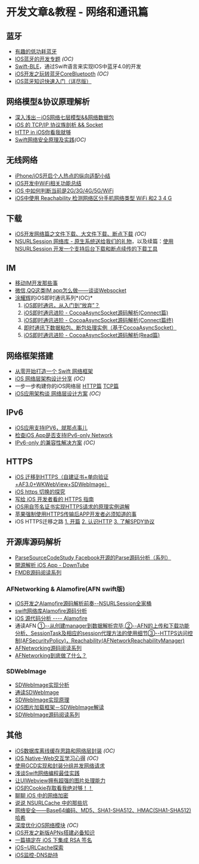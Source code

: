# 开发文章&教程 - 网络和通讯篇
## 蓝牙
- [有趣的低功耗蓝牙][1]
- [IOS蓝牙的开发专题][2] *(OC)*
- [Swift-BLE][3]，通过Swift语言来实现IOS中蓝牙4.0的开发
- [iOS开发之玩转蓝牙CoreBluetooth][4] *(OC)*
- [iOS蓝牙知识快速入门（详尽版）][5]

## 网络模型&协议原理解析
- [深入浅出－iOS网络七层模型&&网络数据包][6]
- [iOS 的 TCP/IP 协议族剖析 && Socket][7]
- [HTTP in iOS你看我就够][8]
- [Swift网络安全原理及实践][9]*(OC)*

## 无线网络
- [iPhone/iOS开启个人热点的纵向适配小结][10]
- [iOS开发中WiFi相关功能总结][11]
- [iOS 中如何判断当前是2G/3G/4G/5G/WiFi][12]
- [iOS中使用 Reachability 检测网络区分手机网络类型 WiFi 和2 3 4 G][13]

## 下载
- [iOS开发网络篇之文件下载、大文件下载、断点下载][14] *(OC)*
- [NSURLSession 网络库 - 原生系统送给我们的礼物][15]，以及续篇：[使用 NSURLSession 开发一个支持后台下载和断点续传的下载工具][16]

## IM
- [移动IM开发那些事][17]
- [微信,QQ这类IM app怎么做——谈谈Websocket][18]
- [涂耀辉][19]的iOS即时通讯系列*(OC)*
	1. [iOS即时通讯，从入门到“放弃”？][20]
	2. [iOS即时通讯进阶 - CocoaAsyncSocket源码解析(Connect篇)][21]
	3. [iOS即时通讯进阶 - CocoaAsyncSocket源码解析(Connect篇终)][22]
	4. [即时通讯下数据粘包、断包处理实例（基于CocoaAsyncSocket）][23]
	5. [iOS即时通讯进阶 - CocoaAsyncSocket源码解析(Read篇)][24]

## 网络框架搭建
- [从零开始打造一个 Swift 网络框架][25]
- [iOS 网络层架构设计分享][26] *(OC)*
- 一步一步构建你的iOS网络层 [HTTP篇][27] [TCP篇][28]
- [iOS应用架构谈  网络层设计方案][29] *(OC)*

## IPv6
- [iOS应用支持IPV6，就那点事儿][30]
- [检查iOS App是否支持IPv6-only Network][31]
- [IPv6-only 的兼容性解决方案][32] *(OC)*

## HTTPS
- [iOS 迁移到HTTPS（自建证书+单向验证+AF3.0+WKWebView+SDWebImage）][33]
- [iOS https 切换的探究][34]
- [写给 iOS 开发者看的 HTTPS 指南][35]
- [iOS用自签名证书实现HTTPS请求的原理实例讲解][36]
- [苹果强制使用HTTPS传输后APP开发者必须知道的事][37]
- iOS HTTPS迁移之路 [1. 开篇][38] [2. 认识HTTP][39] [3. 了解SPDY协议][40]

## 开源库源码解析
- [ParseSourceCodeStudy Facebook开源的Parse源码分析（系列）][41]
- [開源解析 iOS App - DownTube][42]
- [FMDB源码阅读系列][43]

### AFNetworking & Alamofire(AFN swift版)
- [iOS开发之Alamofire源码解析前奏--NSURLSession全家桶][44]
- [swift网络库Alamofire源码分析][45]
- [iOS 源代码分析 ---- Alamofire][46]
- 通读AFN [①--从创建manager到数据解析完毕][47],[②--AFN的上传和下载功能分析、SessionTask及相应的session代理方法的使用细节][48][③--HTTPS访问控制(AFSecurityPolicy)，Reachability(AFNetworkReachabilityManager)][49]
- [AFNetworking源码阅读系列][50]
- [AFNetworking到底做了什么？][51]

### SDWebImage
- [SDWebImage实现分析][52]
- [通读SDWebImage][53]
- [SDWebImage实现原理][54]
- [iOS图片加载框架－SDWebImage解读][55]
- [SDWebImage源码阅读系列][56]

## 其他
- [iOS数据库离线缓存思路和网络层封装][57] *(OC)*
- [iOS Native-Web交互学习心得][58] *(OC)*
- [使用GCD实现和封装分组并发网络请求][59]
- [浅谈Swift网络编程最佳实践][60]
- [让UIWebview拥有超强的图片处理能力][61]
- [iOS的Cookie存取看我绝对够！！][62]
- [聊聊 iOS 中的网络加密][63]
- [说说 NSURLCache 中的那些坑][64]
- [网络安全——Base64编码、MD5、SHA1-SHA512、HMAC(SHA1-SHA512)哈希][65]
- [深度优化iOS网络模块][66] *(OC)*
- [iOS开发之新版APNs搭建必备知识][67]
- [一篇搞定在 iOS 下集成 RSA 签名][68]
- [iOS\~URLCache探索][69]
- [iOS监控-DNS劫持][70]

[1]:	http://www.cocoachina.com/ios/20160218/15307.html
[2]:	http://liuyanwei.jumppo.com/2015/07/17/ios-BLE-0.html
[3]:	https://github.com/lidong1665/Swift-BLE "Swift-BLE"
[4]:	http://mrpeak.cn/blog/ios-bluetooth/ "iOS开发之玩转蓝牙CoreBluetooth"
[5]:	http://www.jianshu.com/p/f7a53b3a0fc8
[6]:	http://www.jianshu.com/p/4b9d43c0571a "深入浅出－iOS网络七层模型&&网络数据包"
[7]:	http://www.cnblogs.com/8hao/p/5234689.html "iOS 的 TCP/IP 协议族剖析 && Socket"
[8]:	http://www.jianshu.com/p/42d9cc1dde10 "HTTP in iOS你看我就够"
[9]:	http://www.jianshu.com/p/ba897dd4ccd1 "Swift网络安全原理及实践"
[10]:	http://blog.csdn.net/phunxm/article/details/42967035 "iPhone/iOS开启个人热点的纵向适配小结"
[11]:	http://www.jianshu.com/p/8471b68203e8 "iOS开发中WiFi相关功能总结"
[12]:	http://www.jianshu.com/p/7b98fb9dad45 "iOS 中如何判断当前是2G/3G/4G/5G/WiFi"
[13]:	http://www.cnblogs.com/jgCho/p/4959657.html "iOS中使用 Reachability 检测网络区分手机网络类型 WiFi 和2 3 4 G"
[14]:	http://www.jianshu.com/p/f65e32012f07
[15]:	http://swiftcafe.io/2015/12/20/nsurlsession/ "NSURLSession 网络库 - 原生系统送给我们的礼物"
[16]:	http://swiftcafe.io/2015/12/23/nsurlsession-app/ "使用 NSURLSession 开发一个支持后台下载和断点续传的下载工具"
[17]:	http://xiangwangfeng.com/2015/05/20/%E7%A7%BB%E5%8A%A8IM%E5%BC%80%E5%8F%91%E9%82%A3%E4%BA%9B%E4%BA%8B/
[18]:	http://www.jianshu.com/p/bcefda55bce4 "微信,QQ这类IM app怎么做——谈谈Websocket"
[19]:	http://www.jianshu.com/u/14431e509ae8 "涂耀辉"
[20]:	http://www.jianshu.com/p/2dbb360886a8 "iOS即时通讯，从入门到“放弃”？"
[21]:	http://www.jianshu.com/p/0a11b2d0f4ae "iOS即时通讯进阶 - CocoaAsyncSocket源码解析(Connect篇)"
[22]:	http://www.jianshu.com/p/22c984eac9b9 "iOS即时通讯进阶 - CocoaAsyncSocket源码解析(Connect篇终)"
[23]:	http://www.jianshu.com/p/2e16572c9ddc "即时通讯下数据粘包、断包处理实例（基于CocoaAsyncSocket）"
[24]:	http://www.jianshu.com/p/fdd3d429bdb3 "iOS即时通讯进阶 - CocoaAsyncSocket源码解析(Read篇)"
[25]:	http://www.jianshu.com/p/0039f963239d "从零开始打造一个 Swift 网络框架"
[26]:	http://ios.jobbole.com/84976/
[27]:	http://www.jianshu.com/p/f9b4ada163ab
[28]:	http://www.jianshu.com/p/2f98823730a8
[29]:	http://casatwy.com/iosying-yong-jia-gou-tan-wang-luo-ceng-she-ji-fang-an.html "iOS应用架构谈  网络层设计方案"
[30]:	http://www.jianshu.com/p/a6bab07c4062 "iOS应用支持IPV6，就那点事儿"
[31]:	http://openfibers.github.io/blog/2016/06/20/support-ipv6-only-network-in-ios/
[32]:	http://www.jianshu.com/p/8837739251ad "IPv6-only 的兼容性解决方案"
[33]:	http://www.jianshu.com/p/94f5d3830301
[34]:	http://www.jianshu.com/p/c11f929b456a
[35]:	https://autolayout.club/2016/12/22/%E5%86%99%E7%BB%99-iOS-%E5%BC%80%E5%8F%91%E8%80%85%E7%9C%8B%E7%9A%84-HTTPS-%E6%8C%87%E5%8D%97/
[36]:	http://www.jianshu.com/p/0109f45395e3
[37]:	http://wetest.qq.com/lab/view/274.html
[38]:	http://dabing1022.github.io/2016/08/17/iOS%20HTTPS%E8%BF%81%E7%A7%BB%E4%B9%8B%E8%B7%AF-1.%20%E5%BC%80%E7%AF%87/ "iOS HTTPS迁移之路-1. 开篇"
[39]:	http://dabing1022.github.io/2016/08/18/iOS%20HTTPS%E8%BF%81%E7%A7%BB%E4%B9%8B%E8%B7%AF-2.%20%E8%AE%A4%E8%AF%86HTTP/ "iOS HTTPS迁移之路-2. 认识HTTP"
[40]:	http://dabing1022.github.io/2016/08/20/iOS%20HTTPS%E8%BF%81%E7%A7%BB%E4%B9%8B%E8%B7%AF-3.%20%E4%BA%86%E8%A7%A3SPDY%E5%8D%8F%E8%AE%AE/ "iOS HTTPS迁移之路-3. 了解SPDY协议"
[41]:	https://github.com/ChenYilong/ParseSourceCodeStudy
[42]:	https://kobe0308.github.io/2016/08/13/20160813-01/ "開源解析 iOS App - DownTube"
[43]:	http://www.cnblogs.com/polobymulberry/category/789988.html "FMDB源码阅读系列(2)"
[44]:	http://www.cnblogs.com/ludashi/p/5556088.html "iOS开发之Alamofire源码解析前奏--NSURLSession全家桶"
[45]:	http://www.ethanwhy.com/2015/11/16/swift-alamofire-analyse/ "swift网络库Alamofire源码分析"
[46]:	http://draveness.me/ios-yuan-dai-ma-fen-xi-alamofire/
[47]:	http://www.cnblogs.com/Mike-zh/p/5167017.html "通读AFN①--从创建manager到数据解析完毕"
[48]:	http://www.cnblogs.com/Mike-zh/p/5172389.html "通读AFN②--AFN的上传和下载功能分析、SessionTask及相应的session代理方法的使用细节"
[49]:	http://www.cnblogs.com/Mike-zh/p/5174238.html "通读AFN③--HTTPS访问控制(AFSecurityPolicy)，Reachability(AFNetworkReachabilityManager)"
[50]:	http://www.cnblogs.com/polobymulberry/category/785705.html "AFNetworking源码阅读系列"
[51]:	http://www.jianshu.com/p/856f0e26279d
[52]:	http://southpeak.github.io/blog/2015/02/07/sourcecode-sdwebimage/ "SDWebImage实现分析"
[53]:	http://zzk.cnblogs.com/s?w=blog:Mike-zh%20%E9%80%9A%E8%AF%BBSDWebImage "通读SDWebImage"
[54]:	http://www.jianshu.com/p/a9583942224e "SDWebImage实现原理"
[55]:	http://www.jianshu.com/p/be9a0a088feb
[56]:	http://www.cnblogs.com/polobymulberry/category/785704.html "SDWebImage源码阅读系列"
[57]:	http://www.jianshu.com/p/f2e59e98ab86 "iOS数据库离线缓存思路和网络层封装"
[58]:	http://www.cnblogs.com/shouce/p/5445038.html "iOS Native-Web交互学习心得"
[59]:	http://www.jianshu.com/p/54bbacfcc31b "使用GCD实现和封装分组并发网络请求"
[60]:	http://www.jianshu.com/p/bacd35dd3271 "浅谈Swift网络编程最佳实践"
[61]:	http://www.jianshu.com/p/a46297f2ce70 "让UIWebview拥有超强的图片处理能力"
[62]:	http://www.jianshu.com/p/d2c478bbcca5 "iOS的Cookie存取看我绝对够！！"
[63]:	http://www.jianshu.com/p/75d96b72bfb1 "聊聊 iOS 中的网络加密"
[64]:	http://codingnext.com/nsurlcache.html "说说 NSURLCache 中的那些坑"
[65]:	http://www.cnblogs.com/mddblog/p/5512708.html "网络安全——Base64编码、MD5、SHA1-SHA512、HMAC(SHA1-SHA512)哈希"
[66]:	http://mrpeak.cn/blog/ios-network/ "深度优化iOS网络模块"
[67]:	http://www.jianshu.com/p/d8dba6c2c07a
[68]:	http://rdc.hundsun.com/portal/article/675.html "一篇搞定在 iOS 下集成 RSA 签名"
[69]:	http://www.jianshu.com/p/3fcb80cbf9b2
[70]:	http://www.jianshu.com/p/08f7146e045f